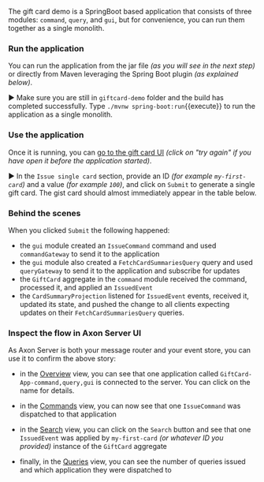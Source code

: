 The gift card demo is a SpringBoot based application that consists of three modules: `command`, `query`, and `gui`, but for convenience, you can run them together as a single monolith.

### Run the application

You can run the application from the jar file _(as you will see in the next step)_ or directly from Maven leveraging the Spring Boot plugin _(as explained below)_.

▶️ Make sure you are still in `giftcard-demo` folder and the build has completed successfully. Type `./mvnw spring-boot:run`{{execute}} to run the application as a single monolith.

### Use the application

Once it is running, you can [go to the gift card UI](https://[[HOST_SUBDOMAIN]]-8080-[[KATACODA_HOST]].environments.katacoda.com/) _(click on "try again" if you have open it before the application started)_.

▶️ In the `Issue single card` section, provide an ID _(for example `my-first-card`)_ and a value _(for example `100`)_, and click on `Submit` to generate a single gift card. The gist card should almost immediately appear in the table below.

### Behind the scenes

When you clicked `Submit` the following happened:
 - the `gui` module created an `IssueCommand` command and used `commandGateway` to send it to the application
 - the `gui` module also created a `FetchCardSummariesQuery` query and used `queryGateway` to send it to the application and subscribe for updates
 - the `GiftCard` aggregate in the `command` module received the command, processed it, and applied an `IssuedEvent`
 - the `CardSummaryProjection` listened for `IssuedEvent` events, received it, updated its state, and pushed the change to all clients expecting updates on their `FetchCardSummariesQuery` queries.

### Inspect the flow in Axon Server UI

As Axon Server is both your message router and your event store, you can use it to confirm the above story:

 - in the [Overview](https://[[HOST_SUBDOMAIN]]-8024-[[KATACODA_HOST]].environments.katacoda.com/#overview) view, you can see that one application called `GiftCard-App-command,query,gui` is connected to the server. You can click on the name for details.

 - in the [Commands](https://[[HOST_SUBDOMAIN]]-8024-[[KATACODA_HOST]].environments.katacoda.com/#commands) view, you can now see that one `IssueCommand` was dispatched to that application

 - in the [Search](https://[[HOST_SUBDOMAIN]]-8024-[[KATACODA_HOST]].environments.katacoda.com/#query) view, you can click on the `Search` button and see that one `IssuedEvent` was applied by `my-first-card` _(or whatever ID you provided)_ instance of the `GiftCard` aggregate

- finally, in the [Queries](https://[[HOST_SUBDOMAIN]]-8024-[[KATACODA_HOST]].environments.katacoda.com/#queries) view, you can see the number of queries issued and which application they were dispatched to
